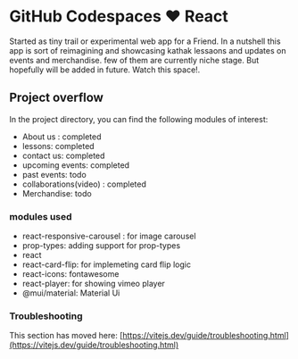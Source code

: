 # GitHub Codespaces ♥️ React

Started as tiny trail or experimental web app for a Friend. In a nutshell this app is sort of reimagining and showcasing kathak lessaons and updates on events and merchandise. few of them are currently niche stage. But hopefully will be added in future. Watch this space!.

## Project overflow

In the project directory, you can find the following modules of interest: 
 - About us : completed
 - lessons: completed
 - contact us: completed
 - upcoming events: completed
 - past events: todo
 - collaborations(video) : completed
 - Merchandise: todo

### modules used

- react-responsive-carousel : for image carousel
- prop-types: adding support for prop-types
- react
- react-card-flip: for implemeting card flip logic
- react-icons: fontawesome 
- react-player: for showing vimeo player
- @mui/material: Material Ui

### Troubleshooting

This section has moved here: [https://vitejs.dev/guide/troubleshooting.html](https://vitejs.dev/guide/troubleshooting.html)
